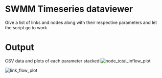 # SWMM Timeseries dataviewer
Give a list of links and nodes along with their respective parameters and let the script go to work

# Output
CSV data and plots of each parameter stacked
![node_total_inflow_plot](https://github.com/user-attachments/assets/16931946-ea1d-46be-8da6-3bcd36e42051)

![link_flow_plot](https://github.com/user-attachments/assets/2fabd797-e43d-49da-97a7-25f2ffdeca06)

